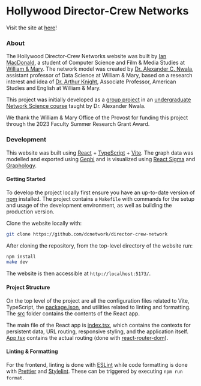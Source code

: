 # Hollywood Director-Crew Networks

Visit the site at [here](https://dcnetwork.github.io/director-crew-network/)!

### About

The Hollywood Director-Crew Networks website was built by [Ian MacDonald](https://www.ianmacdonald.me/), a student of Computer Science and Film & Media Studies at [William & Mary](https://www.wm.edu/). The network model was created by [Dr. Alexander C. Nwala](https://alexandernwala.com/), assistant professor of Data Science at William & Mary, based on a research interest and idea of [Dr. Arthur Knight](https://www.wm.edu/as/english/facultystaff/knight_a.php), Associate Professor, American Studies and English at William & Mary.

This project was initially developed as a [group project](https://github.com/anwala/teaching-network-science/tree/main/spring-2023/homework/hw5-group) in an [undergraduate Network Science course](https://github.com/anwala/teaching-network-science/blob/main/spring-2023/README.md) taught by Dr. Alexander Nwala.

We thank the William & Mary Office of the Provost for funding this project through the 2023 Faculty Summer Research Grant Award.

### Development

This website was built using [React](https://react.dev/) + [TypeScript](https://www.typescriptlang.org/) + [Vite](https://vitejs.dev/). The graph data was modelled and exported using [Gephi](https://gephi.org/) and is visualized using [React Sigma](https://sim51.github.io/react-sigma/) and [Graphology](https://www.npmjs.com/package/graphology).

#### Getting Started

To develop the project locally first ensure you have an up-to-date version of [npm](https://www.npmjs.com/) installed. The project contains a `Makefile` with commands for the setup and usage of the development environment, as well as building the production version.

Clone the website locally with:

```bash
git clone https://github.com/dcnetwork/director-crew-network
```

After cloning the repository, from the top-level directory of the website run:

```bash
npm install
make dev
```

The website is then accessible at `http://localhost:5173/`.

#### Project Structure

On the top level of the project are all the configuration files related to Vite, TypeScript, the [package.json](app/package.json), and utilities related to linting and formatting. The [src](app/src/) folder contains the contents of the React app.

The main file of the React app is [index.tsx](app/src/index.tsx), which contains the contexts for persistent data, URL routing, responsive styling, and the application itself. [App.tsx](app/src/App.tsx) contains the actual routing (done with [react-router-dom](https://reactrouter.com/en/main)).

#### Linting & Formatting

For the frontend, linting is done with [ESLint](https://eslint.org/) while code formatting is done with [Prettier](https://prettier.io/) and [Stylelint](https://stylelint.io/). These can be triggered by executing `npm run format`.
